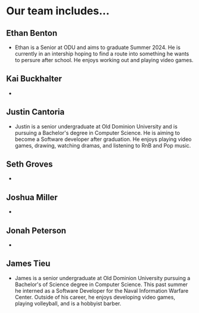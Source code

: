 # Our team includes...

## Ethan Benton
- Ethan is a Senior at ODU and aims to graduate Summer 2024. He is currently in an intership hoping to find a route into something he wants to persure after school. He enjoys working out and playing video games.
    
## Kai Buckhalter
- 

## Justin Cantoria
- Justin is a senior undergraduate at Old Dominion University and is pursuing a Bachelor's degree in 
Computer Science. He is aiming to become a Software developer after graduation. He enjoys playing 
video games, drawing, watching dramas, and listening to RnB and Pop music.

## Seth Groves
- 

## Joshua Miller
- 

## Jonah Peterson
- 

## James Tieu
- James is a senior undergraduate at Old Dominion University pursuing a Bachelor's of Science degree
in Computer Science. This past summer he interned as a Software Developer for the Naval Information
Warfare Center. Outside of his career, he enjoys developing video games, playing volleyball, and
is a hobbyist barber.
